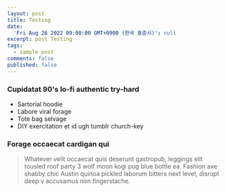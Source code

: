 ```yaml
---
layout: post
title: Testing
date:
  'Fri Aug 26 2022 09:00:00 GMT+0900 (한국 표준시)': null
excerpt: post Testing
tags:
  - sample post
comments: false
published: false
---
```


### Cupidatat 90's lo-fi authentic try-hard


* Sartorial hoodie
* Labore viral forage
* Tote bag selvage
* DIY exercitation et id ugh tumblr church-key

### Forage occaecat cardigan qui

> Whatever velit occaecat quis deserunt gastropub, leggings elit tousled roof party 3 wolf moon kogi pug blue bottle ea. Fashion axe shabby chic Austin quinoa pickled laborum bitters next level, disrupt deep v accusamus non fingerstache.

